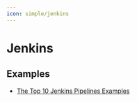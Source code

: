 ```yaml
---
icon: simple/jenkins
---
```


# Jenkins

## Examples

* [The Top 10 Jenkins Pipelines Examples](https://medium.com/cloud-believers/the-top-10-jenkins-pipelines-examples-843942ee9ff8)
